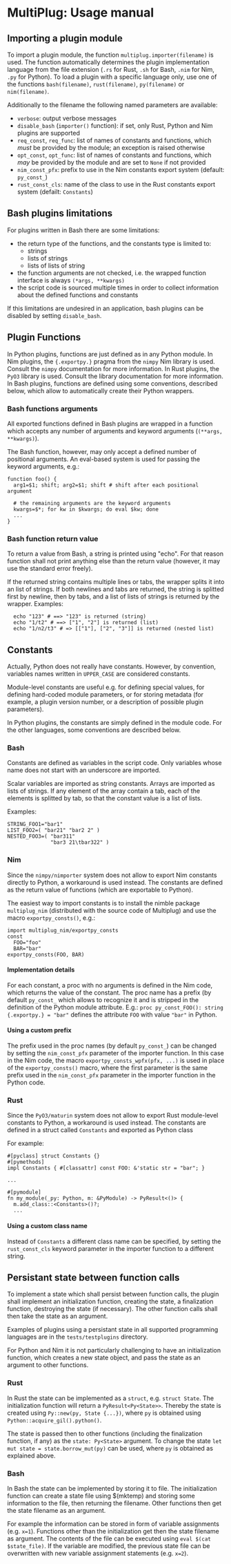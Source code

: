 # MultiPlug: Usage manual

## Importing a plugin module

To import a plugin module, the function ``multiplug.importer(filename)`` is
used. The function automatically determines the plugin implementation
language from the file extension (``.rs`` for Rust, ``.sh`` for Bash, ``.nim``
for Nim, ``.py`` for Python).
To load a plugin with a specific language only, use one of the functions
``bash(filename)``, ``rust(filename)``, ``py(filename)`` or ``nim(filename)``.

Additionally to the filename the following named parameters are available:
- ``verbose``: output verbose messages
- ``disable_bash`` (``importer()`` function):
  if set, only Rust, Python and Nim plugins are supported
- ``req_const``, ``req_func``: list of names of constants and functions,
  which _must_ be provided by the module; an exception is raised otherwise
- ``opt_const``, ``opt_func``: list of names of constants and functions,
  which _may_ be provided by the module and are set to ``None`` if not provided
- ``nim_const_pfx``: prefix to use in the Nim constants export system
  (default: ``py_const_``)
- ``rust_const_cls``: name of the class to use in the Rust constants export
  system (defailt: ``Constants``)

## Bash plugins limitations

For plugins written in Bash there are some limitations:
- the return type of the functions, and the constants type is limited to:
  - strings
  - lists of strings
  - lists of lists of string
- the function arguments are not checked, i.e. the wrapped function interface
  is always ``(*args, **kwargs)``
- the script code is sourced multiple times in order to collect information
  about the defined functions and constants

If this limitations are undesired in an application, bash plugins can be
disabled by setting ``disable_bash``.

## Plugin Functions

In Python plugins, functions are just defined as in any Python module.
In Nim plugins, the ``{.exportpy.}`` pragma from the  ``nimpy`` Nim library
is used. Consult the ``nimpy`` documentation for more information.
In Rust plugins, the ``PyO3`` library is used. Consult the library
documentation for more information.
In Bash plugins, functions are defined using some conventions, described
below, which allow to automatically create their Python wrappers.

### Bash functions arguments

All exported functions defined in Bash plugins are wrapped in a function
which accepts any number of arguments and keyword arguments
(``(**args, **kwargs)``).

The Bash function, however, may only accept a defined number of positional
arguments. An eval-based system is used for passing the keyword arguments, e.g.:
```
function foo() {
  arg1=$1; shift; arg2=$1; shift # shift after each positional argument

  # the remaining arguments are the keyword arguments
  kwargs=$*; for kw in $kwargs; do eval $kw; done
  ...
}
```

### Bash function return value

To return a value from Bash, a string is printed using "echo".
For that reason function shall not print anything else than the return value
(however, it may use the standard error freely).

If the returned string contains multiple lines or tabs, the wrapper
splits it into an list of strings. If both newlines and tabs are returned,
the string is splitted first by newline, then by tabs, and a list of lists of
strings is returned by the wrapper. Examples:
```
  echo "123" # ==> "123" is returned (string)
  echo "1/t2" # ==> ["1", "2"] is returned (list)
  echo "1/n2/t3" # => [["1"], ["2", "3"]] is returned (nested list)
```

## Constants

Actually, Python does not really have constants. However, by convention,
variables names written in ``UPPER_CASE`` are considered constants.

Module-level constants are useful e.g. for defining special values,
for defining hard-coded module parameters, or for storing metadata
(for example, a plugin version number, or a description of possible
plugin parameters).

In Python plugins, the constants are simply defined in the module code.
For the other languages, some conventions are described below.

### Bash

Constants are defined as variables in the script code.
Only variables whose name does not start with an underscore are imported.

Scalar variables are imported as string constants.
Arrays are imported as lists of strings.
If any element of the array contain a tab, each of the elements
is splitted by tab, so that the constant value is a list of lists.

Examples:
```
STRING_FOO1="bar1"
LIST_FOO2=( "bar21" "bar2 2" )
NESTED_FOO3=( "bar311"
              "bar3 21\tbar322" )
```

### Nim

Since the ``nimpy/nimporter`` system does not allow to export Nim constants
directly to Python, a workaround is used instead. The constants are defined
as the return value of functions (which are exportable to Python).

The easiest way to import constants is to install the nimble package
``multiplug_nim`` (distributed with the source code of Multiplug) and
use the macro ``exportpy_consts()``, e.g.:
```
import multiplug_nim/exportpy_consts
const
  FOO="foo"
  BAR="bar"
exportpy_consts(FOO, BAR)
```

#### Implementation details

For each constant, a proc with no arguments is defined in the Nim code,
which returns the value of the constant. The proc name has a prefix
(by default ``py_const_`` which allows to recognize it and is stripped
in the definition of the Python module attribute.
E.g.: ``proc py_const_FOO(): string {.exportpy.} = "bar"``
defines the attribute ``FOO`` with value ``"bar"`` in Python.

#### Using a custom prefix

The prefix used in the proc names (by default ``py_const_``) can be changed by
setting the ``nim_const_pfx`` parameter of the importer function. In this case
in the Nim code, the macro ``exportpy_consts_wpfx(pfx, ...)`` is used in place
of the ``exportpy_consts()`` macro, where the first parameter is the same
prefix used in the ``nim_const_pfx`` parameter in the importer function in
the Python code.

### Rust

Since the ``PyO3/maturin`` system does not allow to export Rust module-level
constants to Python, a workaround is used instead. The constants are defined
in a struct called ``Constants`` and exported as Python class

For example:
```
#[pyclass] struct Constants {}
#[pymethods]
impl Constants { #[classattr] const FOO: &'static str = "bar"; }

...

#[pymodule]
fn my_module(_py: Python, m: &PyModule) -> PyResult<()> {
  m.add_class::<Constants>()?;
  ...
```

#### Using a custom class name

Instead of ``Constants`` a different class name can be specified,
by setting the ``rust_const_cls`` keyword parameter in the importer function
to a different string.

## Persistant state between function calls

To implement a state which shall persist between function calls, the plugin
shall implement an initialization function, creating the state, a
finalization function, destroying the state (if necessary). The other function
calls shall then take the state as an argument.

Examples of plugins using a persistant state in all supported programming
languages are in the ``tests/testplugins`` directory.

For Python and Nim it is not particularly challenging to have an initialization
function, which creates a new state object, and pass the state as an argument
to other functions.

### Rust

In Rust the state can be implemented as a ``struct``, e.g. ``struct State``.
The initialization function will return a ``PyResult<Py<State>>``. Thereby the
state is created using ``Py::new(py, State {...})``, where ``py`` is obtained
using ``Python::acquire_gil().python()``.

The state is passed then to other functions (including the finalization
function, if any) as the ``state: Py<State>`` argument. To change the state
``let mut state = state.borrow_mut(py)`` can be used, where ``py`` is obtained
as explained above.

### Bash

In Bash the state can be implemented by storing it to file. The initialization
function can create a state file using $(mktemp) and storing some information
to the file, then returning the filename.
Other functions then get the state filename as an argument.

For example the information can be
stored in form of variable assignments (e.g. ``x=1``). Functions other than
the initialization get then the state filename as argument. The contents
of the file can be executed using ``eval $(cat $state_file)``.
If the variable are modified, the previous state file can be overwritten
with new variable assignment statements (e.g. ``x=2``).



